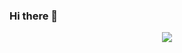 ### Hi there 👋
<p align="center">
<img src="https://streak-stats.demolab.com?user=durvs&hide_border=true&locale=pt_BR&exclude_days=Sun%2CSat&card_width=600&background=00000000" />
</p>

<!--
**durvs/durvs** is a ✨ _special_ ✨ repository because its `README.md` (this file) appears on your GitHub profile.

Here are some ideas to get you started:

- 🔭 I’m currently working on ...
- 🌱 I’m currently learning ...
- 👯 I’m looking to collaborate on ...
- 🤔 I’m looking for help with ...
- 💬 Ask me about ...
- 📫 How to reach me: ...
- 😄 Pronouns: ...
- ⚡ Fun fact: ...
-->
